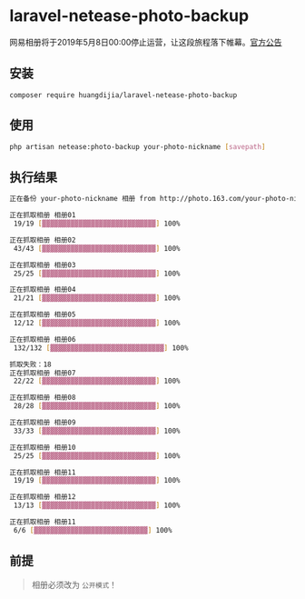 # laravel-netease-photo-backup

网易相册将于2019年5月8日00:00停止运营，让这段旅程落下帷幕。[官方公告](http://photo.163.com/html/notice/indexph.html)

## 安装

```base
composer require huangdijia/laravel-netease-photo-backup
```

## 使用

```bash
php artisan netease:photo-backup your-photo-nickname [savepath]
```

## 执行结果

```bash
正在备份 your-photo-nickname 相册 from http://photo.163.com/your-photo-nickname

正在抓取相册 相册01
 19/19 [▓▓▓▓▓▓▓▓▓▓▓▓▓▓▓▓▓▓▓▓▓▓▓▓▓▓▓▓] 100%

正在抓取相册 相册02
 43/43 [▓▓▓▓▓▓▓▓▓▓▓▓▓▓▓▓▓▓▓▓▓▓▓▓▓▓▓▓] 100%

正在抓取相册 相册03
 25/25 [▓▓▓▓▓▓▓▓▓▓▓▓▓▓▓▓▓▓▓▓▓▓▓▓▓▓▓▓] 100%

正在抓取相册 相册04
 21/21 [▓▓▓▓▓▓▓▓▓▓▓▓▓▓▓▓▓▓▓▓▓▓▓▓▓▓▓▓] 100%

正在抓取相册 相册05
 12/12 [▓▓▓▓▓▓▓▓▓▓▓▓▓▓▓▓▓▓▓▓▓▓▓▓▓▓▓▓] 100%

正在抓取相册 相册06
 132/132 [▓▓▓▓▓▓▓▓▓▓▓▓▓▓▓▓▓▓▓▓▓▓▓▓▓▓▓▓] 100%

抓取失败：18
正在抓取相册 相册07
 22/22 [▓▓▓▓▓▓▓▓▓▓▓▓▓▓▓▓▓▓▓▓▓▓▓▓▓▓▓▓] 100%

正在抓取相册 相册08
 28/28 [▓▓▓▓▓▓▓▓▓▓▓▓▓▓▓▓▓▓▓▓▓▓▓▓▓▓▓▓] 100%

正在抓取相册 相册09
 33/33 [▓▓▓▓▓▓▓▓▓▓▓▓▓▓▓▓▓▓▓▓▓▓▓▓▓▓▓▓] 100%

正在抓取相册 相册10
 25/25 [▓▓▓▓▓▓▓▓▓▓▓▓▓▓▓▓▓▓▓▓▓▓▓▓▓▓▓▓] 100%

正在抓取相册 相册11
 19/19 [▓▓▓▓▓▓▓▓▓▓▓▓▓▓▓▓▓▓▓▓▓▓▓▓▓▓▓▓] 100%

正在抓取相册 相册12
 13/13 [▓▓▓▓▓▓▓▓▓▓▓▓▓▓▓▓▓▓▓▓▓▓▓▓▓▓▓▓] 100%

正在抓取相册 相册11
 6/6 [▓▓▓▓▓▓▓▓▓▓▓▓▓▓▓▓▓▓▓▓▓▓▓▓▓▓▓▓] 100%
```

## 前提

> 相册必须改为 `公开模式`！
